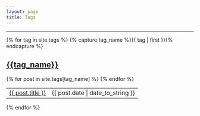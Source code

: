 ```yaml
---
layout: page
title: Tags
---
```


<div class="tags">
    <hr />

{% for tag in site.tags %}
{% capture tag_name %}{{ tag | first }}{% endcapture %}
<h2><i class="fa fa-tag"></i> <a href="{{site.url}}/tag/{{tag_name}}">{{tag_name}}</a></h2>
    <table>
        <tbody>
{% for post in site.tags[tag_name] %}
<tr>
    <td>
  <a href="{{ post.url }}">{{ post.title }}</a>
    </td>
    <td>
  <i class="fa fa-calendar"></i> {{ post.date | date_to_string }}
    </td>
</tr>
{% endfor %}
        </tbody>
    </table>
{% endfor %}

</div>

